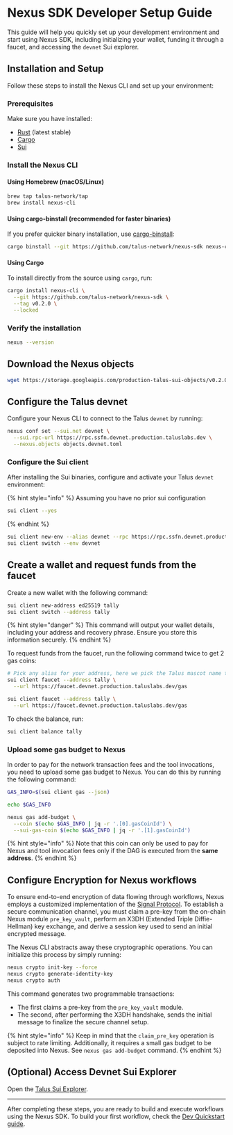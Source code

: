 # Nexus SDK Developer Setup Guide

This guide will help you quickly set up your development environment and start using Nexus SDK, including initializing your wallet, funding it through a faucet, and accessing the `devnet` Sui explorer.

## Installation and Setup

Follow these steps to install the Nexus CLI and set up your environment:

### Prerequisites

Make sure you have installed:

- [Rust](https://rustup.rs/) (latest stable)
- [Cargo](https://doc.rust-lang.org/cargo/getting-started/installation.html)
- [Sui](https://docs.sui.io/guides/developer/getting-started)

### Install the Nexus CLI

#### Using Homebrew (macOS/Linux)

```bash
brew tap talus-network/tap
brew install nexus-cli
```

#### Using cargo-binstall (recommended for faster binaries)

If you prefer quicker binary installation, use [cargo-binstall](https://github.com/cargo-bins/cargo-binstall):

```bash
cargo binstall --git https://github.com/talus-network/nexus-sdk nexus-cli
```

#### Using Cargo

To install directly from the source using `cargo`, run:

```bash
cargo install nexus-cli \
  --git https://github.com/talus-network/nexus-sdk \
  --tag v0.2.0 \
  --locked
```

### Verify the installation

```bash
nexus --version
```

## Download the Nexus objects

```bash
wget https://storage.googleapis.com/production-talus-sui-objects/v0.2.0/objects.devnet.toml
```

## Configure the Talus devnet

Configure your Nexus CLI to connect to the Talus `devnet` by running:

```bash
nexus conf set --sui.net devnet \
  --sui.rpc-url https://rpc.ssfn.devnet.production.taluslabs.dev \
  --nexus.objects objects.devnet.toml
```

### Configure the Sui client

After installing the Sui binaries, configure and activate your Talus `devnet` environment:

{% hint style="info" %}
Assuming you have no prior sui configuration

```bash
sui client --yes
```

{% endhint %}

```bash
sui client new-env --alias devnet --rpc https://rpc.ssfn.devnet.production.taluslabs.dev
sui client switch --env devnet
```

## Create a wallet and request funds from the faucet

Create a new wallet with the following command:

```bash
sui client new-address ed25519 tally
sui client switch --address tally
```

{% hint style="danger" %}
This command will output your wallet details, including your address and recovery phrase. Ensure you store this information securely.
{% endhint %}

To request funds from the faucet, run the following command twice to get 2 gas coins:

```bash
# Pick any alias for your address, here we pick the Talus mascot name tally.
sui client faucet --address tally \
  --url https://faucet.devnet.production.taluslabs.dev/gas
```

```bash
sui client faucet --address tally \
  --url https://faucet.devnet.production.taluslabs.dev/gas
```

To check the balance, run:

```bash
sui client balance tally
```

### Upload some gas budget to Nexus

In order to pay for the network transaction fees and the tool invocations, you need to upload some gas budget to Nexus. You can do this by running the following command:

```bash
GAS_INFO=$(sui client gas --json)

echo $GAS_INFO

nexus gas add-budget \
  --coin $(echo $GAS_INFO | jq -r '.[0].gasCoinId') \
  --sui-gas-coin $(echo $GAS_INFO | jq -r '.[1].gasCoinId')
```

{% hint style="info" %}
Note that this coin can only be used to pay for Nexus and tool invocation fees only if the DAG is executed from the **same address**.
{% endhint %}

## Configure Encryption for Nexus workflows

To ensure end-to-end encryption of data flowing through workflows, Nexus employs a customized implementation of the [Signal Protocol](https://signal.org/docs/). To establish a secure communication channel, you must claim a pre-key from the on-chain Nexus module `pre_key_vault`, perform an X3DH (Extended Triple Diffie-Hellman) key exchange, and derive a session key used to send an initial encrypted message.

The Nexus CLI abstracts away these cryptographic operations. You can initialize this process by simply running:

```bash
nexus crypto init-key --force
nexus crypto generate-identity-key
nexus crypto auth
```

This command generates two programmable transactions:

- The first claims a pre-key from the `pre_key_vault` module.
- The second, after performing the X3DH handshake, sends the initial message to finalize the secure channel setup.

{% hint style="info" %}
Keep in mind that the `claim_pre_key` operation is subject to rate limiting. Additionally, it requires a small gas budget to be deposited into Nexus. See `nexus gas add-budget` command.
{% endhint %}

## (Optional) Access Devnet Sui Explorer

Open the [Talus Sui Explorer](https://explorer.devnet.taluslabs.dev/).

---

After completing these steps, you are ready to build and execute workflows using the Nexus SDK. To build your first workflow, check the [Dev Quickstart guide](math-branching-quickstart.md).

